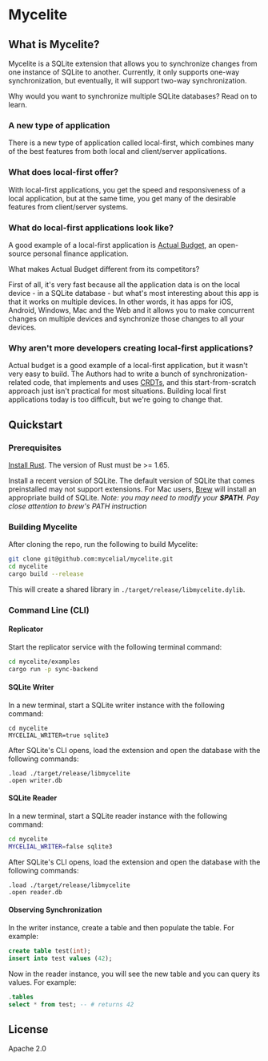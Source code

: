 # Mycelite

## What is Mycelite?

Mycelite is a SQLite extension that allows you to synchronize changes from one
instance of SQLite to another. Currently, it only supports one-way
synchronization, but eventually, it will support two-way synchronization.

Why would you want to synchronize multiple SQLite databases? Read on to learn.

### A new type of application

There is a new type of application called local-first, which combines many of
the best features from both local and client/server applications.

### What does local-first offer?

With local-first applications, you get the speed and responsiveness of a local
application, but at the same time, you get many of the desirable features from
client/server systems.

### What do local-first applications look like?

A good example of a local-first application is [Actual
Budget](https://github.com/actualbudget/actual), an open-source personal finance
application.

What makes Actual Budget different from its competitors?

First of all, it's very fast because all the application data is on the local
device - in a SQLite database - but what's most interesting about this app is
that it works on multiple devices. In other words, it has apps for iOS, Android,
Windows, Mac and the Web and it allows you to make concurrent changes on
multiple devices and synchronize those changes to all your devices.

### Why aren't more developers creating local-first applications?

Actual budget is a good example of a local-first application, but it wasn't very
easy to build. The Authors had to write a bunch of synchronization-related code,
that implements and uses
[CRDTs](https://en.wikipedia.org/wiki/Conflict-free_replicated_data_type), and
this start-from-scratch approach just isn't practical for most situations.
Building local first applications today is too difficult, but we're going to
change that.

## Quickstart

### Prerequisites

[Install Rust](https://www.rust-lang.org/tools/install).
The version of Rust must be >= 1.65.

Install a recent version of SQLite. The default version of SQLite that comes
preinstalled may not support extensions. For Mac users, [Brew](https://formulae.brew.sh/formula/sqlite)
will install an appropriate build of SQLite.
_Note: you may need to modify your **$PATH**. Pay close attention to brew's PATH instruction_

### Building Mycelite

After cloning the repo, run the following to build Mycelite:

```bash
git clone git@github.com:mycelial/mycelite.git
cd mycelite
cargo build --release
```

This will create a shared library in `./target/release/libmycelite.dylib`.

### Command Line (CLI)

#### Replicator

Start the replicator service with the following terminal command:

```bash
cd mycelite/examples
cargo run -p sync-backend
```

#### SQLite Writer

In a new terminal, start a SQLite writer instance with the following command:

```
cd mycelite
MYCELIAL_WRITER=true sqlite3
```

After SQLite's CLI opens, load the extension and open the database with the
following commands:

```
.load ./target/release/libmycelite
.open writer.db
```

#### SQLite Reader

In a new terminal, start a SQLite reader instance with the following command:

```bash
cd mycelite
MYCELIAL_WRITER=false sqlite3
```

After SQLite's CLI opens, load the extension and open the database with the
following commands:

```
.load ./target/release/libmycelite
.open reader.db
```

#### Observing Synchronization

In the writer instance, create a table and then populate the table. For example:

```sql
create table test(int);
insert into test values (42);
```

Now in the reader instance, you will see the new table and you can query its
values. For example:

```sql
.tables
select * from test; -- # returns 42
```

## License

Apache 2.0
